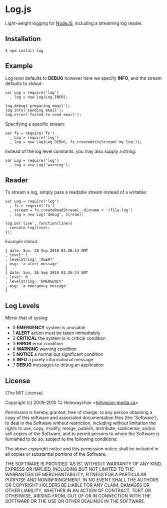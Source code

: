 
# Log.js

 Light-weight logging for [NodeJS](http://nodejs.org), including a 
 streaming log reader.

## Installation

    $ npm install log

## Example

Log level defaults to __DEBUG__ however here we specify __INFO__, and the stream defaults to _stdout_:

    var Log = require('log')
      , log = new Log(Log.INFO);

    log.debug('preparing email');
    log.info('sending email');
    log.error('failed to send email');

Specifying a specific stream:

    var fs = require('fs')
      , Log = require('log')
      , log = new Log(Log.DEBUG, fs.createWriteStream('my.log'));

Instead of the log level constants, you may also supply a string:

    var Log = require('log')
      , log = new Log('warning');

## Reader

 To stream a log, simply pass a readable stream instead of a writable:

    var Log = require('log')
      , fs = require('fs')
      , stream = fs.createReadStream(__dirname + '/file.log')
      , log = new Log('debug', stream);
   
    log.on('line', function(line){
      console.log(line);
    });

Example stdout:

    { date: Sun, 26 Sep 2010 01:26:14 GMT
    , level: 1
    , levelString: 'ALERT'
    , msg: 'a alert message'
    }
    { date: Sun, 26 Sep 2010 01:26:14 GMT
    , level: 0
    , levelString: 'EMERGENCY'
    , msg: 'a emergency message'
    }

## Log Levels

 Mirror that of syslog:
 
  - 0 __EMERGENCY__  system is unusable
  - 1 __ALERT__ action must be taken immediately
  - 2 __CRITICAL__ the system is in critical condition
  - 3 __ERROR__ error condition
  - 4 __WARNING__ warning condition
  - 5 __NOTICE__ a normal but significant condition
  - 6 __INFO__ a purely informational message
  - 7 __DEBUG__ messages to debug an application

## License 

(The MIT License)

Copyright (c) 2009-2010 TJ Holowaychuk &lt;tj@vision-media.ca&gt;

Permission is hereby granted, free of charge, to any person obtaining
a copy of this software and associated documentation files (the
'Software'), to deal in the Software without restriction, including
without limitation the rights to use, copy, modify, merge, publish,
distribute, sublicense, and/or sell copies of the Software, and to
permit persons to whom the Software is furnished to do so, subject to
the following conditions:

The above copyright notice and this permission notice shall be
included in all copies or substantial portions of the Software.

THE SOFTWARE IS PROVIDED 'AS IS', WITHOUT WARRANTY OF ANY KIND,
EXPRESS OR IMPLIED, INCLUDING BUT NOT LIMITED TO THE WARRANTIES OF
MERCHANTABILITY, FITNESS FOR A PARTICULAR PURPOSE AND NONINFRINGEMENT.
IN NO EVENT SHALL THE AUTHORS OR COPYRIGHT HOLDERS BE LIABLE FOR ANY
CLAIM, DAMAGES OR OTHER LIABILITY, WHETHER IN AN ACTION OF CONTRACT,
TORT OR OTHERWISE, ARISING FROM, OUT OF OR IN CONNECTION WITH THE
SOFTWARE OR THE USE OR OTHER DEALINGS IN THE SOFTWARE.
